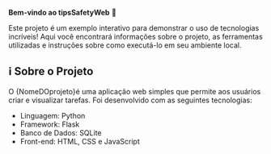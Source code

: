  **Bem-vindo ao tipsSafetyWeb** 🚀

Este projeto é um exemplo interativo para demonstrar o uso de tecnologias incríveis! Aqui você encontrará informações sobre o projeto, as ferramentas utilizadas e instruções sobre como executá-lo em seu ambiente local.

## ℹ️ Sobre o Projeto

O {NomeDOprojeto}é uma aplicação web simples que permite aos usuários criar e visualizar tarefas. Foi desenvolvido com as seguintes tecnologias:

- Linguagem: Python
- Framework: Flask
- Banco de Dados: SQLite
- Front-end: HTML, CSS e JavaScript
